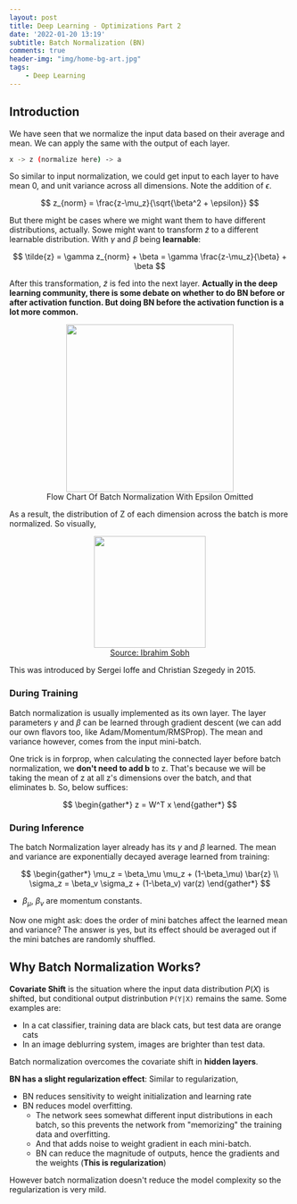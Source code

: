 ```yaml
---
layout: post
title: Deep Learning - Optimizations Part 2
date: '2022-01-20 13:19'
subtitle: Batch Normalization (BN)
comments: true
header-img: "img/home-bg-art.jpg"
tags:
    - Deep Learning
---
```


## Introduction

We have seen that we normalize the input data based on their average and mean. We can apply the same with the output of each layer.

```bash
x -> z (normalize here) -> a
```

So similar to input normalization, we could get input to each layer to have mean 0, and unit variance across all dimensions. Note the addition of $\epsilon$.

$$
z_{norm} = \frac{z-\mu_z}{\sqrt{\beta^2 + \epsilon}}
$$

But there might be cases where we might want them to have different distributions, actually. Sowe might want to transform $\tilde{z}$ to a different learnable distribution. With $\gamma$ and $\beta$ being **learnable**:

$$
\tilde{z} = \gamma z_{norm} + \beta = \gamma \frac{z-\mu_z}{\beta} + \beta
$$

After this transformation, $\tilde{z}$ is fed into the next layer. **Actually in the deep learning community, there is some debate on whether to do BN before or after activation function. But doing BN before the activation function is a lot more common.**

<div style="text-align: center;">
<p align="center">
    <figure>
        <img src="https://github.com/user-attachments/assets/22626f58-cc6d-4999-a36f-ed9638103b8d" height="300" alt=""/>
        <figcaption>Flow Chart Of Batch Normalization With Epsilon Omitted </figcaption>
    </figure>
</p>
</div>

As a result, the distribution of Z of each dimension across the batch is more normalized. So visually,

<div style="text-align: center;">
<p align="center">
    <figure>
        <img src="https://github.com/user-attachments/assets/15d7f9d7-13fd-4353-bd8c-eaffdeb85269" height="200" alt=""/>
        <figcaption><a href="https://github.com/user-attachments/assets/15d7f9d7-13fd-4353-bd8c-eaffdeb85269">Source: Ibrahim Sobh</a></figcaption>
    </figure>
</p>
</div>

This was introduced by Sergei Ioffe and Christian Szegedy in 2015.

### During Training

Batch normalization is usually implemented as its own layer. The layer parameters $\gamma$ and $\beta$ can be learned through gradient descent (we can add our own flavors too, like Adam/Momentum/RMSProp). The mean and variance however, comes from the input mini-batch.

One trick is in forprop, when calculating the connected layer before batch normalization, we **don't need to add b** to z. That's because we will be taking the mean of z at all z's dimensions over the batch, and that eliminates b. So, below suffices:

$$
\begin{gather*}
z = W^T x
\end{gather*}
$$

### During Inference

The batch Normalization layer already has its $\gamma$ and $\beta$ learned. The mean and variance are exponentially decayed average learned from training:

$$
\begin{gather*}
\mu_z = \beta_\mu \mu_z + (1-\beta_\mu) \bar{z} \\
\sigma_z = \beta_v \sigma_z + (1-\beta_v) var(z)
\end{gather*}
$$

- $\beta_\mu$, $\beta_v$ are momentum constants.

Now one might ask: does the order of mini batches affect the learned mean and variance? The answer is yes, but its effect should be averaged out if the mini batches are randomly shuffled.

## Why Batch Normalization Works?

**Covariate Shift** is the situation where the input data distribution $P(X)$ is shifted, but conditional output distrinbution `P(Y|X)` remains the same. Some examples are:

- In a cat classifier, training data are black cats, but test data are orange cats
- In an image deblurring system, images are brighter than test data.

Batch normalization overcomes the covariate shift in **hidden layers**.

**BN has a slight regularization effect**: Similar to regularization,

- BN reduces sensitivity to weight initialization and learning rate
- BN reduces model overfitting.
    - The network sees somewhat different input distributions in each batch, so this prevents the network from "memorizing" the training data and overfitting.
    - And that adds noise to weight gradient in each mini-batch. 
    - BN can reduce the magnitude of outputs, hence the gradients and the weights (**This is regularization**)

However batch normalization doesn't reduce the model complexity so the regularization is very mild.